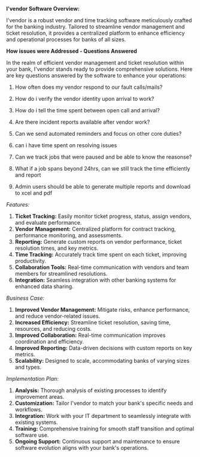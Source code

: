 **I'vendor Software Overview:**

I'vendor is a robust vendor and time tracking software meticulously crafted for the banking industry. Tailored to streamline vendor management and ticket resolution, it provides a centralized platform to enhance efficiency and operational processes for banks of all sizes.

**How issues were Addressed - Questions Answered**

In the realm of efficient vendor management and ticket resolution within your bank, I'vendor stands ready to provide comprehensive solutions. Here are key questions answered by the software to enhance your operations:

1. How often does my vendor respond to our fault calls/mails?

2. How do i verify the vendor identity upon arrival to work?

3. How do i tell the time spent between open call and arrival?

4. Are there incident reports available after vendor work?

5. Can we send automated reminders and focus on other core duties?

6. can i have time spent on resolving issues

7. Can we track jobs that were paused and be able to know the reasonse?

8. What if a job spans beyond 24hrs, can we still track the time efficiently and report

9. Admin users should be able to generate multiple reports and download to xcel and pdf

*Features:*
1. **Ticket Tracking:** Easily monitor ticket progress, status, assign vendors, and evaluate performance.
2. **Vendor Management:** Centralized platform for contract tracking, performance monitoring, and assessments.
3. **Reporting:** Generate custom reports on vendor performance, ticket resolution times, and key metrics.
4. **Time Tracking:** Accurately track time spent on each ticket, improving productivity.
5. **Collaboration Tools:** Real-time communication with vendors and team members for streamlined resolutions.
6. **Integration:** Seamless integration with other banking systems for enhanced data sharing.

*Business Case:*
1. **Improved Vendor Management:** Mitigate risks, enhance performance, and reduce vendor-related issues.
2. **Increased Efficiency:** Streamline ticket resolution, saving time, resources, and reducing costs.
3. **Improved Collaboration:** Real-time communication improves coordination and efficiency.
4. **Improved Reporting:** Data-driven decisions with custom reports on key metrics.
5. **Scalability:** Designed to scale, accommodating banks of varying sizes and types.

*Implementation Plan:*
1. **Analysis:** Thorough analysis of existing processes to identify improvement areas.
2. **Customization:** Tailor I'vendor to match your bank's specific needs and workflows.
3. **Integration:** Work with your IT department to seamlessly integrate with existing systems.
4. **Training:** Comprehensive training for smooth staff transition and optimal software use.
5. **Ongoing Support:** Continuous support and maintenance to ensure software evolution aligns with your bank's operations.
